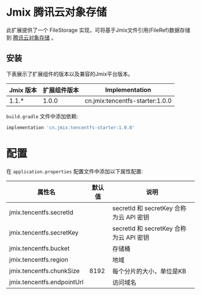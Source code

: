 # Jmix 腾讯云对象存储

此扩展提供了一个 FileStorage 实现，可将基于Jmix文件引用(FileRef)数据存储到 [腾讯云对象存储](https://cloud.tencent.com/document/product/436) 。

## 安装

下表展示了扩展组件的版本以及兼容的Jmix平台版本。

| Jmix 版本     | 扩展组件版本     | Implementation                             |
|--------------|----------------|--------------------------------------------|
| 1.1.*        | 1.0.0          | cn.jmix:tencentfs-starter:1.0.0                |

`build.gradle` 文件中添加依赖:

```gradle
implementation 'cn.jmix:tencentfs-starter:1.0.0'
```

# 配置
在 `application.properties` 配置文件中添加以下属性配置:

| 属性名                      | 默认值   | 说明                                                                                                          |
|----------------------------|---------|----------------------------------------|
| jmix.tencentfs.secretId    |         | secretId 和 secretKey 合称为云 API 密钥  |        |         
| jmix.tencentfs.secretKey   |         | secretId 和 secretKey 合称为云 API 密钥  |
| jmix.tencentfs.bucket      |         | 存储桶                                  |
| jmix.tencentfs.region      |         | 地域                                    |
| jmix.tencentfs.chunkSize   |   8192  | 每个分片的大小，单位是KB                   |
| jmix.tencentfs.endpointUrl |         | 访问域名                                 |

